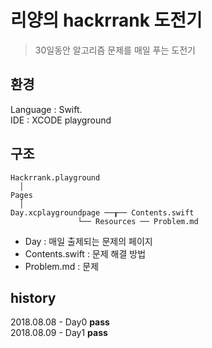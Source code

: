 
리양의 hackrrank 도전기
===

> 30일동안 알고리즘 문제를 매일 푸는 도전기

## 환경

Language : Swift.  
IDE : XCODE playground  

## 구조
```
Hackrrank.playground 
  │
Pages
  │
Day.xcplaygroundpage ──┰── Contents.swift
		       └── Resources ── Problem.md
```
- Day : 매일 출제되는 문제의 페이지  
- Contents.swift : 문제 해결 방법  
- Problem.md : 문제  

## history
2018.08.08 - Day0 **pass**  
2018.08.09 - Day1 **pass**  



